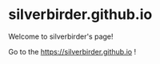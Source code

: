 # silverbirder.github.io

Welcome to silverbirder's page!

Go to the https://silverbirder.github.io !

